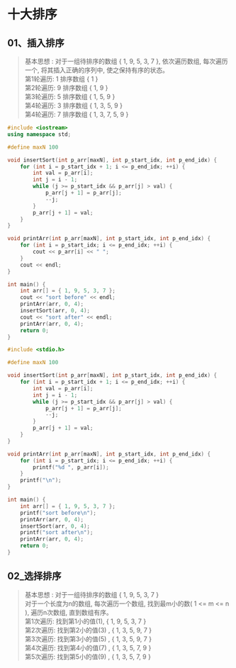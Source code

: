 

# 十大排序


## 01、插入排序

> 基本思想 : 对于一组待排序的数组 { 1, 9, 5, 3, 7 },
> 依次遍历数组, 每次遍历一个, 将其插入正确的序列中, 使之保持有序的状态。   
> 第1轮遍历: 1  排序数组 { 1 }  
> 第2轮遍历: 9  排序数组 { 1, 9 }   
> 第3轮遍历: 5  排序数组 { 1, 5, 9 }   
> 第4轮遍历: 3  排序数组 { 1, 3, 5, 9 }   
> 第4轮遍历: 7  排序数组 { 1, 3, 7, 5, 9 } 

<!-- tabs:start -->
<!-- tab:C++ -->
```C++
#include <iostream>
using namespace std;

#define maxN 100

void insertSort(int p_arr[maxN], int p_start_idx, int p_end_idx) {
    for (int i = p_start_idx + 1; i <= p_end_idx; ++i) {
        int val = p_arr[i];
        int j = i - 1;
        while (j >= p_start_idx && p_arr[j] > val) {
            p_arr[j + 1] = p_arr[j];
            --j;
        }
        p_arr[j + 1] = val;
    }
}

void printArr(int p_arr[maxN], int p_start_idx, int p_end_idx) {
    for (int i = p_start_idx; i <= p_end_idx; ++i) {
        cout << p_arr[i] << " ";
    }
    cout << endl;
}

int main() {
	int arr[] = { 1, 9, 5, 3, 7 };
    cout << "sort before" << endl;
    printArr(arr, 0, 4);
    insertSort(arr, 0, 4);
    cout << "sort after" << endl;
    printArr(arr, 0, 4);
	return 0;
}
```

<!-- tab:C -->
```C
#include <stdio.h>

#define maxN 100

void insertSort(int p_arr[maxN], int p_start_idx, int p_end_idx) {
    for (int i = p_start_idx + 1; i <= p_end_idx; ++i) {
        int val = p_arr[i];
        int j = i - 1;
        while (j >= p_start_idx && p_arr[j] > val) {
            p_arr[j + 1] = p_arr[j];
            --j;
        }
        p_arr[j + 1] = val;
    }
}

void printArr(int p_arr[maxN], int p_start_idx, int p_end_idx) {
    for (int i = p_start_idx; i <= p_end_idx; ++i) {
        printf("%d ", p_arr[i]);
    }
    printf("\n");
}

int main() {
    int arr[] = { 1, 9, 5, 3, 7 };
	printf("sort before\n");
    printArr(arr, 0, 4);
    insertSort(arr, 0, 4);
	printf("sort after\n");
    printArr(arr, 0, 4);
    return 0;
}
```

<!-- tabs:end -->


## 02_选择排序
> 基本思想 : 对于一组待排序的数组 { 1, 9, 5, 3, 7 }   
> 对于一个长度为n的数组, 每次遍历一个数组, 找到最m小的数( 1 <= m <= n ), 遍历n次数组, 直到数组有序。  
> 第1次遍历: 找到第1小的值(1),  { 1, 9, 5, 3, 7 }   
> 第2次遍历: 找到第2小的值(3) , { 1, 3, 5, 9, 7 }   
> 第3次遍历: 找到第3小的值(5) , { 1, 3, 5, 9, 7 }   
> 第4次遍历: 找到第4小的值(7) , { 1, 3, 5, 7, 9 }     
> 第5次遍历: 找到第5小的值(9) , { 1, 3, 5, 7, 9 }    

<!-- tabs:start -->

<!-- tab:C++ -->
```C++



```





<!-- tabs:end -->
